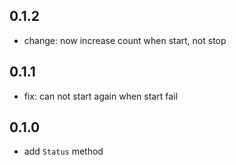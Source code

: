 ## 0.1.2

- change: now increase count when start, not stop

## 0.1.1

- fix: can not start again when start fail

## 0.1.0

- add `Status` method
